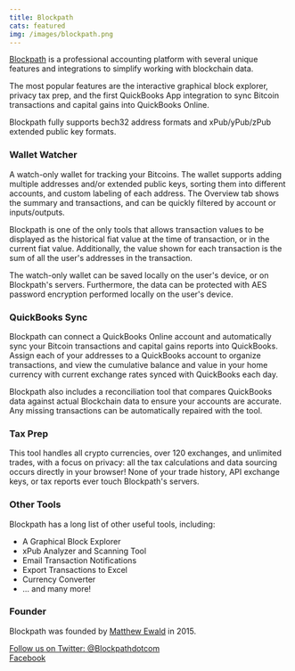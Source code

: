 ```yaml
---
title: Blockpath
cats: featured
img: /images/blockpath.png
---
```

<a href="https://blockpath.com">Blockpath</a> is a professional accounting platform with several unique features and integrations to simplify working with blockchain data.

The most popular features are the interactive graphical block explorer, privacy tax prep, and the first QuickBooks App integration to sync Bitcoin transactions and capital gains into QuickBooks Online.

Blockpath fully supports bech32 address formats and xPub/yPub/zPub extended public key formats. 


### Wallet Watcher

A watch-only wallet for tracking your Bitcoins. The wallet supports adding multiple addresses and/or extended public keys, sorting them into different accounts, and custom labeling of each address. The Overview tab shows the summary and transactions, and can be quickly filtered by account or inputs/outputs.

Blockpath is one of the only tools that allows transaction values to be displayed as the historical fiat value at the time of transaction, or in the current fiat value. Additionally, the value shown for each transaction is the sum of all the user's addresses in the transaction.

The watch-only wallet can be saved locally on the user's device, or on Blockpath's servers. Furthermore, the data can be protected with AES password encryption performed locally on the user's device. 


### QuickBooks Sync

Blockpath can connect a QuickBooks Online account and automatically sync your Bitcoin transactions and capital gains reports into QuickBooks. Assign each of your addresses to a QuickBooks account to organize transactions, and view the cumulative balance and value in your home currency with current exchange rates synced with QuickBooks each day.

Blockpath also includes a reconciliation tool that compares QuickBooks data against actual Blockchain data to ensure your accounts are accurate. Any missing transactions can be automatically repaired with the tool.

### Tax Prep

This tool handles all crypto currencies, over 120 exchanges, and unlimited trades, with a focus on privacy: all the tax calculations and data sourcing occurs directly in your browser! None of your trade history, API exchange keys, or tax reports ever touch Blockpath's servers. 

### Other Tools

Blockpath has a long list of other useful tools, including:
<ul>
    <li> A Graphical Block Explorer </li>
    <li> xPub Analyzer and Scanning Tool </li>
    <li> Email Transaction Notifications </li>
    <li> Export Transactions to Excel </li>
    <li> Currency Converter </li>
    <li> ... and many more! </li>
</ul>

### Founder
Blockpath was founded by [Matthew Ewald](/matthew-ewald/) in 2015.

<p style="margin-bottom: 20px;">
    <a class="social-link" href="https://twitter.com/Blockpathdotcom" class="twitter-follow-button" data-show-count="false" data-size="large">Follow us on Twitter: @Blockpathdotcom</a>
    <br>
    <a class="social-link" href="https://www.facebook.com/Blockpath" class="facebook-follow-button" data-show-count="false" data-size="large">Facebook</a>

</p>

